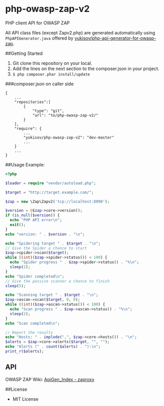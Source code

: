 php-owasp-zap-v2
================

PHP client API for OWASP ZAP

All API class files (except Zapv2.php) are generated automatically using `PhpAPIGenerator.java` offered by [yukisov/php-api-generator-for-owasp-zap](https://github.com/yukisov/php-api-generator-for-owasp-zap).

##Getting Started

1. Git clone this repository on your local.
2. Add the lines on the next section to the composer.json in your project.
3. `$ php composer.phar install/update`

###composer.json on caller side
```
{
	...
	"repositories":[
		{
			"type": "git",
			"url": "to/php-owasp-zap-v2/"
		}
	],
	"require": {
		...
		"yukisov/php-owasp-zap-v2": "dev-master"
		...
	}
	...
}
```

##Usage
Example:

```php
<?php

$loader = require "vendor/autoload.php";

$target = "http://target.example.com/";

$zap = new \Zap\Zapv2('tcp://localhost:8090');

$version = @$zap->core->version();
if (is_null($version)) {
  echo "PHP API error\n";
  exit();
}
echo "version: " . $version . "\n";

echo "Spidering target " . $target . "\n";
// Give the Spider a chance to start
$zap->spider->scan($target);
while ((int)($zap->spider->status()) < 100) {
  echo "Spider progress " . $zap->spider->status() . "%\n";
  sleep(2);
}
echo "Spider completed\n";
// Give the passive scanner a chance to finish
sleep(5);

echo "Scanning target " . $target . "\n";
$zap->ascan->scan($target, 0, 0);
while ((int)($zap->ascan->status()) < 100) {
  echo "Scan progress " . $zap->ascan->status() . "%\n";
  sleep(2);
}
echo "Scan completed\n";

// Report the results
echo "Hosts: " . implode(",", $zap->core->hosts()) . "\n";
$alerts = $zap->core->alerts($target, "", "");
echo "Alerts (" . count($alerts) . "):\n";
print_r($alerts);

```

## API
OWASP ZAP Wiki: [ApiGen_Index - zaproxy](https://code.google.com/p/zaproxy/wiki/ApiGen_Index)


##License
- MIT License